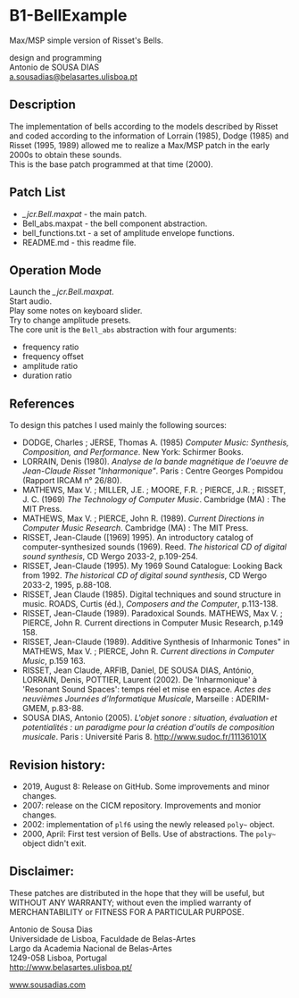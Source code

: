 # B1-BellExample
Max/MSP simple version of Risset's Bells.<br>

design and programming<br>
Antonio de SOUSA DIAS<br>
a.sousadias@belasartes.ulisboa.pt


## Description
The implementation of bells according to the models described by Risset and coded according to the information of Lorrain (1985), Dodge (1985) and Risset (1995, 1989) allowed me to realize a Max/MSP patch in the early 2000s to obtain these sounds.<br>
This is the base patch programmed at that time (2000).


## Patch List
- _\_jcr.Bell.maxpat_ - the main patch.<br>
- Bell_abs.maxpat - the bell component abstraction.<br>
- bell_functions.txt - a set of amplitude envelope functions.<br>
- README.md - this readme file.<br>

## Operation Mode
Launch the _\_jcr.Bell.maxpat_.<br>
Start audio.<br>
Play some notes on keyboard slider.<br>
Try to change amplitude presets.<br>
The core unit is the `Bell_abs` abstraction with four arguments:<br>
- frequency ratio <br>
- frequency offset<br>
- amplitude ratio<br>
- duration ratio<br>

## References
To design this patches I used mainly the following sources:<br>
- DODGE, Charles ; JERSE, Thomas A. (1985) _Computer Music: Synthesis, Composition, and Performance_. New York: Schirmer Books.
- LORRAIN, Denis (1980). _Analyse de la bande magnétique de l'oeuvre de Jean-Claude Risset "Inharmonique"_. Paris : Centre Georges Pompidou (Rapport IRCAM n° 26/80).
- MATHEWS, Max V. ; MILLER, J.E. ; MOORE, F.R. ; PIERCE, J.R. ; RISSET, J. C. (1969) _The Technology of Computer Music_. Cambridge (MA) : The MIT Press.
- MATHEWS, Max V. ; PIERCE, John R. (1989). _Current Directions in Computer Music Research_. Cambridge (MA) : The MIT Press.
- RISSET, Jean-Claude ([1969] 1995). An introductory catalog of computer-synthesized sounds (1969). Reed. _The historical CD of digital sound synthesis_, CD Wergo 2033-2, p.109-254.
- RISSET, Jean-Claude (1995). My 1969 Sound Catalogue: Looking Back from 1992. _The historical CD of digital sound synthesis_, CD Wergo 2033-2, 1995, p.88-108.
- RISSET, Jean Claude (1985). Digital techniques and sound structure in music. ROADS, Curtis (éd.), _Composers and the Computer_, p.113-138.
- RISSET, Jean-Claude (1989). Paradoxical Sounds. MATHEWS, Max V. ; PIERCE, John R. Current directions in Computer Music Research, p.149 158.
- RISSET, Jean-Claude (1989). Additive Synthesis of Inharmonic Tones" in MATHEWS, Max V. ; PIERCE, John R. _Current directions in Computer Music_, p.159 163.
- RISSET, Jean Claude, ARFIB, Daniel, DE SOUSA DIAS, António, LORRAIN, Denis, POTTIER, Laurent (2002). De 'Inharmonique' à 'Resonant Sound Spaces':  temps réel et mise en espace. _Actes des neuvièmes Journées d’Informatique Musicale_, Marseille : ADERIM-GMEM, p.83-88.
- SOUSA DIAS, Antonio (2005). _L'objet sonore : situation, évaluation et potentialités : un paradigme pour la création d'outils de composition musicale_. Paris : Université Paris 8. http://www.sudoc.fr/11136101X

## Revision history:
- 2019, August 8: Release on GitHub. Some improvements and minor changes.
- 2007: release on the CICM repository. Improvements and monior changes.
- 2002: implementation of `plf6` using the newly released `poly~` object.
- 2000, April: First test version of Bells. Use of abstractions. The `poly~` object didn't exit.

## Disclaimer:
These patches are distributed in the hope that they will be useful, but WITHOUT ANY WARRANTY; without even the implied warranty of MERCHANTABILITY or FITNESS FOR A PARTICULAR PURPOSE.<br>


Antonio de Sousa Dias<br>
Universidade de Lisboa, Faculdade de Belas-Artes<br>
Largo da Academia Nacional de Belas-Artes<br>
1249-058 Lisboa, Portugal<br>
http://www.belasartes.ulisboa.pt/

www.sousadias.com
